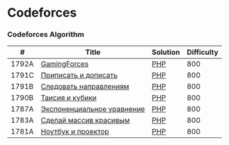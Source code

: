 # Codeforces
### Codeforces Algorithm
|#|Title|Solution|Difficulty|
|-|-----|--------|----------|
|1792A|[GamingForces](https://codeforces.com/problemset/problem/1792/A)|[PHP](https://github.com/pavel-mishinfz/codeforces/blob/main/algorithms/php/GamingForces/1792A.php)|800|
|1791C|[Приписать и дописать](https://codeforces.com/problemset/problem/1791/C)|[PHP](https://github.com/pavel-mishinfz/codeforces/tree/main/algorithms/php/%D0%9F%D1%80%D0%B8%D0%BF%D0%B8%D1%81%D0%B0%D1%82%D1%8C%D0%98%D0%94%D0%BE%D0%BF%D0%B8%D1%81%D0%B0%D1%82%D1%8C)|800|
|1791B|[Следовать направлениям](https://codeforces.com/problemset/problem/1791/B)|[PHP](https://github.com/pavel-mishinfz/codeforces/blob/main/algorithms/php/%D0%A1%D0%BB%D0%B5%D0%B4%D0%BE%D0%B2%D0%B0%D1%82%D1%8C%D0%9D%D0%B0%D0%BF%D1%80%D0%B0%D0%B2%D0%BB%D0%B5%D0%BD%D0%B8%D1%8F%D0%BC/1791B.php)|800|
|1790B|[Таисия и кубики](https://codeforces.com/problemset/problem/1790/B)|[PHP](https://github.com/pavel-mishinfz/codeforces/blob/main/algorithms/php/%D0%A2%D0%B0%D0%B8%D1%81%D0%B8%D1%8F%D0%98%D0%9A%D1%83%D0%B1%D0%B8%D0%BA%D0%B8/1790B.php)|800|
|1787A|[Экспоненциальное уравнение](https://codeforces.com/problemset/problem/1787/A)|[PHP](https://github.com/pavel-mishinfz/codeforces/blob/main/algorithms/php/%D0%AD%D0%BA%D1%81%D0%BF%D0%BE%D0%BD%D0%B5%D0%BD%D1%86%D0%B8%D0%B0%D0%BB%D1%8C%D0%BD%D0%BE%D0%B5%D0%A3%D1%80%D0%B0%D0%B2%D0%BD%D0%B5%D0%BD%D0%B8%D0%B5/1787A.php)|800|
|1783A|[Сделай массив красивым](https://codeforces.com/problemset/problem/1783/A)|[PHP](https://github.com/pavel-mishinfz/codeforces/blob/main/algorithms/php/%D0%A1%D0%B4%D0%B5%D0%BB%D0%B0%D0%B9%D0%9C%D0%B0%D1%81%D1%81%D0%B8%D0%B2%D0%9A%D1%80%D0%B0%D1%81%D0%B8%D0%B2%D1%8B%D0%BC/1783A.php)|800|
|1781A|[Ноутбук и проектор](https://codeforces.com/problemset/problem/1781/A)|[PHP](https://github.com/pavel-mishinfz/codeforces/blob/main/algorithms/php/%D0%9D%D0%BE%D1%83%D1%82%D0%B1%D1%83%D0%BA%D0%98%D0%9F%D1%80%D0%BE%D0%B5%D0%BA%D1%82%D0%BE%D1%80/1781A.php)|800|
